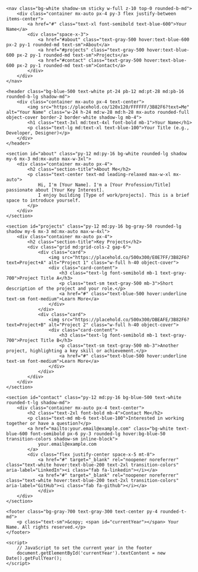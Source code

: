 
<html lang="en">
<head>
    <meta charset="UTF-8">
    <meta name="viewport" content="width=device-width, initial-scale=1.0">
    <title>My Simple Portfolio</title>
    <script src="https://cdn.tailwindcss.com"></script>
    <link rel="stylesheet" href="https://cdnjs.cloudflare.com/ajax/libs/font-awesome/6.0.0-beta3/css/all.min.css">
    <style>
        /* Basic styles for readability and appeal */
        body {
            font-family: 'Inter', sans-serif; /* A clean, modern font */
        }
        .section-title {
            @apply text-2xl font-bold text-center mb-6 text-gray-700; /* Simplified title */
        }
        .card {
            @apply bg-white rounded-lg shadow-md overflow-hidden; /* Simplified card */
        }
        .card-content {
            @apply p-5; /* Slightly reduced padding */
        }
        /* Smooth scroll behavior */
        html {
            scroll-behavior: smooth;
        }
    </style>
</head>
<body class="bg-gray-50 text-gray-600">

    <nav class="bg-white shadow-sm sticky w-full z-10 top-0 rounded-b-md">
        <div class="container mx-auto px-4 py-3 flex justify-between items-center">
            <a href="#" class="text-xl font-semibold text-blue-600">Your Name</a>
            <div class="space-x-3">
                <a href="#about" class="text-gray-500 hover:text-blue-600 px-2 py-1 rounded-md text-sm">About</a>
                <a href="#projects" class="text-gray-500 hover:text-blue-600 px-2 py-1 rounded-md text-sm">Projects</a>
                <a href="#contact" class="text-gray-500 hover:text-blue-600 px-2 py-1 rounded-md text-sm">Contact</a>
            </div>
        </div>
    </nav>

    <header class="bg-blue-500 text-white pt-24 pb-12 md:pt-28 md:pb-16 rounded-b-lg shadow-md">
        <div class="container mx-auto px-4 text-center">
            <img src="https://placehold.co/120x120/FFFFFF/3B82F6?text=Me" alt="Your Name" class="w-24 h-24 md:w-28 md:h-28 mx-auto rounded-full object-cover border-2 border-white shadow-lg mb-4">
            <h1 class="text-3xl md:text-4xl font-bold mb-1">Your Name</h1>
            <p class="text-lg md:text-xl text-blue-100">Your Title (e.g., Developer, Designer)</p>
        </div>
    </header>

    <section id="about" class="py-12 md:py-16 bg-white rounded-lg shadow my-6 mx-3 md:mx-auto max-w-3xl">
        <div class="container mx-auto px-4">
            <h2 class="section-title">About Me</h2>
            <p class="text-center text-md leading-relaxed max-w-xl mx-auto">
                Hi, I'm [Your Name]. I'm a [Your Profession/Title] passionate about [Your Key Interest].
                I enjoy building [Type of work/projects]. This is a brief space to introduce yourself.
            </p>
        </div>
    </section>

    <section id="projects" class="py-12 md:py-16 bg-gray-50 rounded-lg shadow my-6 mx-3 md:mx-auto max-w-4xl">
        <div class="container mx-auto px-4">
            <h2 class="section-title">Key Projects</h2>
            <div class="grid md:grid-cols-2 gap-6">
                <div class="card">
                    <img src="https://placehold.co/500x300/E0E7FF/3B82F6?text=Project+A" alt="Project 1" class="w-full h-40 object-cover">
                    <div class="card-content">
                        <h3 class="text-lg font-semibold mb-1 text-gray-700">Project Title A</h3>
                        <p class="text-sm text-gray-500 mb-3">Short description of the project and your role.</p>
                        <a href="#" class="text-blue-500 hover:underline text-sm font-medium">Learn More</a>
                    </div>
                </div>
                <div class="card">
                    <img src="https://placehold.co/500x300/DBEAFE/3B82F6?text=Project+B" alt="Project 2" class="w-full h-40 object-cover">
                    <div class="card-content">
                        <h3 class="text-lg font-semibold mb-1 text-gray-700">Project Title B</h3>
                        <p class="text-sm text-gray-500 mb-3">Another project, highlighting a key skill or achievement.</p>
                        <a href="#" class="text-blue-500 hover:underline text-sm font-medium">Learn More</a>
                    </div>
                </div>
            </div>
        </div>
    </section>

    <section id="contact" class="py-12 md:py-16 bg-blue-500 text-white rounded-t-lg shadow-md">
        <div class="container mx-auto px-4 text-center">
            <h2 class="text-2xl font-bold mb-4">Contact Me</h2>
            <p class="text-md mb-6 text-blue-100">Interested in working together or have a question?</p>
            <a href="mailto:your.email@example.com" class="bg-white text-blue-600 font-semibold px-6 py-3 rounded-lg hover:bg-blue-50 transition-colors shadow-sm inline-block">
                your.email@example.com
            </a>
            <div class="flex justify-center space-x-5 mt-8">
                <a href="#" target="_blank" rel="noopener noreferrer" class="text-white hover:text-blue-200 text-2xl transition-colors" aria-label="LinkedIn"><i class="fab fa-linkedin"></i></a>
                <a href="#" target="_blank" rel="noopener noreferrer" class="text-white hover:text-blue-200 text-2xl transition-colors" aria-label="GitHub"><i class="fab fa-github"></i></a>
                </div>
        </div>
    </section>

    <footer class="bg-gray-700 text-gray-300 text-center py-4 rounded-t-md">
        <p class="text-sm">&copy; <span id="currentYear"></span> Your Name. All rights reserved.</p>
    </footer>

    <script>
        // JavaScript to set the current year in the footer
        document.getElementById('currentYear').textContent = new Date().getFullYear();
    </script>

</body>
</html>

